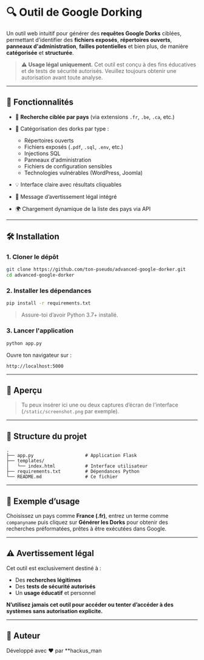 # 🔍 Outil de Google Dorking

Un outil web intuitif pour générer des **requêtes Google Dorks** ciblées, permettant d’identifier des **fichiers exposés**, **répertoires ouverts**, **panneaux d'administration**, **failles potentielles** et bien plus, de manière **catégorisée** et **structurée**.

> ⚠️ **Usage légal uniquement.** Cet outil est conçu à des fins éducatives et de tests de sécurité autorisés. Veuillez toujours obtenir une autorisation avant toute analyse.

---

## 🚀 Fonctionnalités

* 🎯 **Recherche ciblée par pays** (via extensions `.fr`, `.be`, `.ca`, etc.)
* 📂 Catégorisation des dorks par type :

  * Répertoires ouverts
  * Fichiers exposés (`.pdf`, `.sql`, `.env`, etc.)
  * Injections SQL
  * Panneaux d'administration
  * Fichiers de configuration sensibles
  * Technologies vulnérables (WordPress, Joomla)
* 💡 Interface claire avec résultats cliquables
* 🔐 Message d’avertissement légal intégré
* 🌍 Chargement dynamique de la liste des pays via API

---

## 🛠️ Installation

### 1. Cloner le dépôt

```bash
git clone https://github.com/ton-pseudo/advanced-google-dorker.git
cd advanced-google-dorker
```

### 2. Installer les dépendances

```bash
pip install -r requirements.txt
```

> Assure-toi d’avoir Python 3.7+ installé.

### 3. Lancer l'application

```bash
python app.py
```

Ouvre ton navigateur sur :

```
http://localhost:5000
```

---

## 📸 Aperçu

> Tu peux insérer ici une ou deux captures d’écran de l'interface (`/static/screenshot.png` par exemple).

---

## 📁 Structure du projet

```
.
├── app.py                   # Application Flask
├── templates/
│   └── index.html           # Interface utilisateur
├── requirements.txt         # Dépendances Python
└── README.md                # Ce fichier
```

---

## 📘 Exemple d’usage

Choisissez un pays comme **France (.fr)**, entrez un terme comme `companyname` puis cliquez sur **Générer les Dorks** pour obtenir des recherches préformatées, prêtes à être exécutées dans Google.

---

## ⚠️ Avertissement légal

Cet outil est exclusivement destiné à :

* Des **recherches légitimes**
* Des **tests de sécurité autorisés**
* Un **usage éducatif** et personnel

**N’utilisez jamais cet outil pour accéder ou tenter d’accéder à des systèmes sans autorisation explicite.**

---

## 🧠 Auteur

Développé avec ❤️ par **hackus\_man
